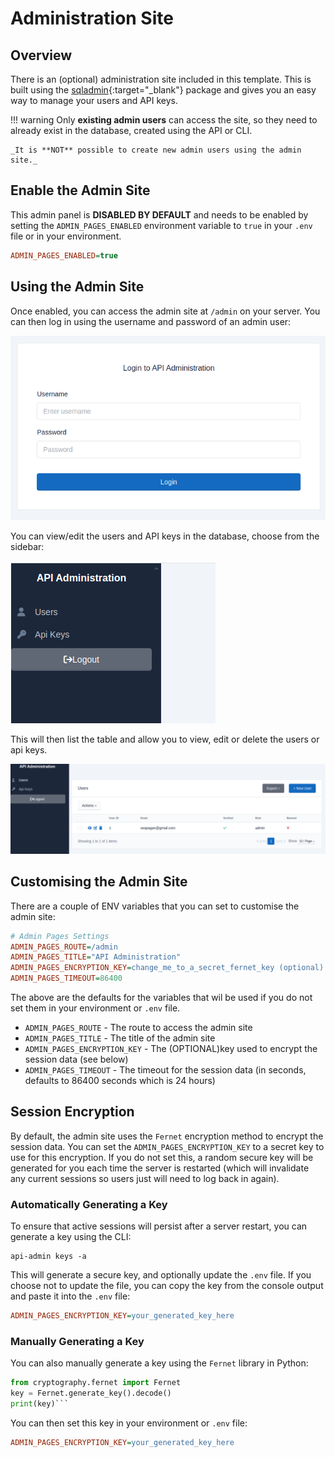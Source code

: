 # Administration Site

## Overview

There is an (optional) administration site included in this template. This is
built using the [sqladmin](https://aminalaee.dev/sqladmin/){:target="_blank"}
package and gives you an easy way to manage your users and API keys.

!!! warning
    Only **existing admin users** can access the site, so they need to already
    exist in the database, created using the API or CLI.

    _It is **NOT** possible to create new admin users using the admin site._

## Enable the Admin Site

This admin panel is **DISABLED BY DEFAULT** and needs to be enabled by setting
the `ADMIN_PAGES_ENABLED` environment variable to `true` in your `.env` file or in
your environment.

```ini
ADMIN_PAGES_ENABLED=true
```

## Using the Admin Site

Once enabled, you can access the admin site at `/admin` on your server. You can
then log in using the username and password of an admin user:

![Admin Site Login](./images/login_image.png)

You can view/edit the users and API keys in the database, choose from the
sidebar:

![Admin Site Sidebar](./images/admin_sidebar.png)

This will then list the table and allow you to view, edit or delete the users or
api keys.

![Admin Site Example](./images/admin_example.png)

## Customising the Admin Site

There are a couple of ENV variables that you can set to customise the admin
site:

```ini
# Admin Pages Settings
ADMIN_PAGES_ROUTE=/admin
ADMIN_PAGES_TITLE="API Administration"
ADMIN_PAGES_ENCRYPTION_KEY=change_me_to_a_secret_fernet_key (optional)
ADMIN_PAGES_TIMEOUT=86400
```

The above are the defaults for the variables that wil be used if you do not set
them in your environment or `.env` file.

- `ADMIN_PAGES_ROUTE` - The route to access the admin site
- `ADMIN_PAGES_TITLE` - The title of the admin site
- `ADMIN_PAGES_ENCRYPTION_KEY` - The (OPTIONAL)key used to encrypt the session
  data (see below)
- `ADMIN_PAGES_TIMEOUT` - The timeout for the session data (in seconds,
  defaults to 86400 seconds which is 24 hours)

## Session Encryption

By default, the admin site uses the `Fernet` encryption method to encrypt the
session data. You can set the `ADMIN_PAGES_ENCRYPTION_KEY` to a secret key to
use for this encryption. If you do not set this, a random secure key will be
generated for you each time the server is restarted (which will invalidate any
current sessions so users just will need to log back in again).

### Automatically Generating a Key

To ensure that active sessions will persist after a server restart, you can
generate a key using the CLI:

```console
api-admin keys -a
```

This will generate a secure key, and optionally update the `.env` file. If you
choose not to update the file, you can copy the key from the console output and
paste it into the `.env` file:

```ini
ADMIN_PAGES_ENCRYPTION_KEY=your_generated_key_here
```

### Manually Generating a Key

You can also manually generate a key using the `Fernet` library in Python:

```python
from cryptography.fernet import Fernet
key = Fernet.generate_key().decode()
print(key)```
```

You can then set this key in your environment or `.env` file:

```ini
ADMIN_PAGES_ENCRYPTION_KEY=your_generated_key_here
```
